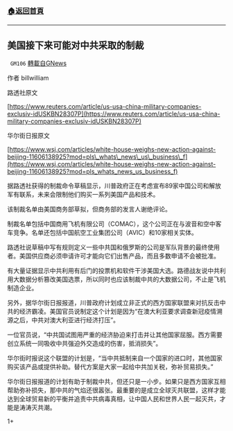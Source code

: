###  [:house:返回首頁](https://github.com/ourhimalayas/txt)
---

## 美国接下来可能对中共采取的制裁
` GM106` [轉載自GNews](https://gnews.org/zh-hans/584845/)

作者 billwilliam

路透社原文

[https://www.reuters.com/article/us-usa-china-military-companies-exclusiv-idUSKBN28307P](https://www.reuters.com/article/us-usa-china-military-companies-exclusiv-idUSKBN28307P)

华尔街日报原文

[https://www.wsj.com/articles/white-house-weighs-new-action-against-beijing-11606138925?mod=pls\_whats\_news\_us\_business\_f](https://www.wsj.com/articles/white-house-weighs-new-action-against-beijing-11606138925?mod=pls_whats_news_us_business_f)

据路透社获得的制裁命令草稿显示，川普政府正在考虑宣布89家中国公司和解放军有联系，未来会限制他们购买一系列美国产品和技术。

该制裁名单由美国商务部草拟，但商务部的发言人谢绝评论。

制裁名单包括中国商用飞机有限公司（COMAC），这个公司正在与波音和空中客车竞争。名单还包括中国航空工业集团公司（AVIC）和10家相关实体。

路透社说草稿中写有规则定义一些中共国和俄罗斯的公司是军队背景的最终使用者。美国供应商必须申请许可才能向它们出售产品，而且多数申请不会被批准。

有大量证据显示中共利用有后门的投票机和软件干涉美国大选。路德战友说中共利用大数据分析篡改美国选票，所以同时也应该制裁中共的大数据公司，不止是飞机制造企业。

另外，据华尔街日报报道，川普政府计划成立非正式的西方国家联盟来对抗反击中共的经济霸凌。美国官员说制定这个计划是因为“在澳大利亚要求调查新冠疫情溯源之后，中共对澳大利亚进行经济打压”。

一位官员说，“中共国试图用严重的经济胁迫来打击并让其他国家屈服。西方需要创立系统一同吸收中共强迫外交造成的伤害，抵消损失”。

华尔街时报说这个联盟的计划是，“当中共抵制来自一个国家的进口时，其他国家购买该产品或提供补助。替代方案是大家一起给中共加关税，弥补贸易损失。”

华尔街日报报道的计划有助于制裁中共，但还只是一小步。如果只是西方国家互相帮助弥补损失，那中共的气焰还很嚣张。最重要的是成立全球灭共联盟，这样才能达到全球贸易新的平衡并追责中共病毒真相，让中国人民和世界人民一起灭共，才能是涛涛灭共潮。

1+
